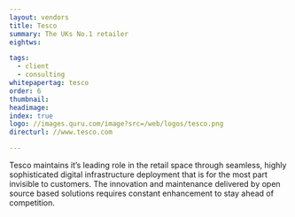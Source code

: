 ```yaml
---
layout: vendors
title: Tesco
summary: The UKs No.1 retailer
eightws:

tags:
  - client
  - consulting
whitepapertag: tesco
order: 6
thumbnail:
headimage:
index: true
logo: //images.quru.com/image?src=/web/logos/tesco.png
directurl: //www.tesco.com

---
```


Tesco maintains it’s leading role in the retail space through seamless, highly sophisticated digital infrastructure deployment that is for the most part invisible to customers. The innovation and maintenance delivered by open source based solutions requires constant enhancement to stay ahead of competition.
